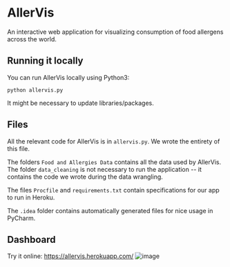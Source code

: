 # AllerVis

An interactive web application for visualizing consumption of food allergens across the world.

## Running it locally

You can run AllerVis locally using Python3:

```
python allervis.py
```

It might be necessary to update libraries/packages.

## Files

All the relevant code for AllerVis is in `allervis.py`. We wrote the entirety of this file.

The folders `Food and Allergies Data` contains all the data used by AllerVis. The folder `data_cleaning` is not necessary to run the application -- it contains the code we wrote during the data wrangling.

The files `Procfile` and `requirements.txt` contain specifications for our app to run in Heroku.

The `.idea` folder contains automatically generated files for nice usage in PyCharm.


## Dashboard

Try it online: https://allervis.herokuapp.com/
![image](https://user-images.githubusercontent.com/58800171/118070717-440c8880-b35b-11eb-9692-2ab2d7c2edbf.png)
